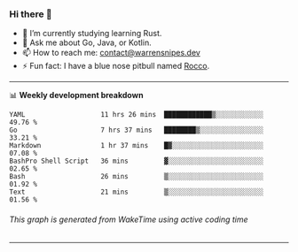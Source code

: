 ### Hi there 👋

- 🌱 I’m currently studying learning Rust.
- 💬 Ask me about Go, Java, or Kotlin.
- 📫 How to reach me: contact@warrensnipes.dev
- ⚡ Fun fact: I have a blue nose pitbull named [Rocco](https://i.imgur.com/iLsSCKu.jpg).

-------

📊 **Weekly development breakdown**
<!--START_SECTION:waka-->

```text
YAML                   11 hrs 26 mins  ████████████▒░░░░░░░░░░░░   49.76 %
Go                     7 hrs 37 mins   ████████▒░░░░░░░░░░░░░░░░   33.21 %
Markdown               1 hr 37 mins    █▓░░░░░░░░░░░░░░░░░░░░░░░   07.08 %
BashPro Shell Script   36 mins         ▓░░░░░░░░░░░░░░░░░░░░░░░░   02.65 %
Bash                   26 mins         ▒░░░░░░░░░░░░░░░░░░░░░░░░   01.92 %
Text                   21 mins         ▒░░░░░░░░░░░░░░░░░░░░░░░░   01.56 %
```

<!--END_SECTION:waka-->
###### *This graph is generated from WakeTime using active coding time*
-------
